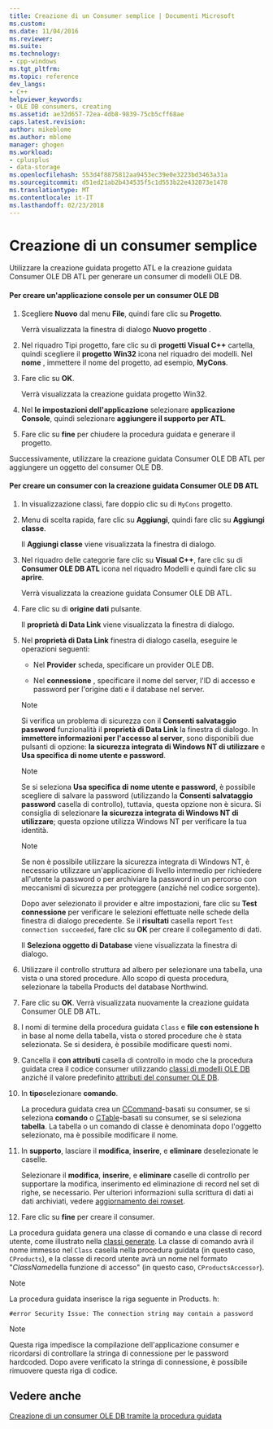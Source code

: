 ```yaml
---
title: Creazione di un Consumer semplice | Documenti Microsoft
ms.custom: 
ms.date: 11/04/2016
ms.reviewer: 
ms.suite: 
ms.technology:
- cpp-windows
ms.tgt_pltfrm: 
ms.topic: reference
dev_langs:
- C++
helpviewer_keywords:
- OLE DB consumers, creating
ms.assetid: ae32d657-72ea-4db8-9839-75cb5cff68ae
caps.latest.revision: 
author: mikeblome
ms.author: mblome
manager: ghogen
ms.workload:
- cplusplus
- data-storage
ms.openlocfilehash: 553d4f8875812aa9453ec39e0e3223bd3463a31a
ms.sourcegitcommit: d51ed21ab2b434535f5c1d553b22e432073e1478
ms.translationtype: MT
ms.contentlocale: it-IT
ms.lasthandoff: 02/23/2018
---
```

# <a name="creating-a-simple-consumer"></a>Creazione di un consumer semplice
Utilizzare la creazione guidata progetto ATL e la creazione guidata Consumer OLE DB ATL per generare un consumer di modelli OLE DB.  
  
#### <a name="to-create-a-console-application-for-an-ole-db-consumer"></a>Per creare un'applicazione console per un consumer OLE DB  
  
1.  Scegliere **Nuovo** dal menu **File**, quindi fare clic su **Progetto**.  
  
     Verrà visualizzata la finestra di dialogo **Nuovo progetto** .  
  
2.  Nel riquadro Tipi progetto, fare clic su di **progetti Visual C++** cartella, quindi scegliere il **progetto Win32** icona nel riquadro dei modelli. Nel **nome** , immettere il nome del progetto, ad esempio, **MyCons**.  
  
3.  Fare clic su **OK**.  
  
     Verrà visualizzata la creazione guidata progetto Win32.  
  
4.  Nel **le impostazioni dell'applicazione** selezionare **applicazione Console**, quindi selezionare **aggiungere il supporto per ATL**.  
  
5.  Fare clic su **fine** per chiudere la procedura guidata e generare il progetto.  
  
 Successivamente, utilizzare la creazione guidata Consumer OLE DB ATL per aggiungere un oggetto del consumer OLE DB.  
  
#### <a name="to-create-a-consumer-with-the-atl-ole-db-consumer-wizard"></a>Per creare un consumer con la creazione guidata Consumer OLE DB ATL  
  
1.  In visualizzazione classi, fare doppio clic su di `MyCons` progetto.  
  
2.  Menu di scelta rapida, fare clic su **Aggiungi**, quindi fare clic su **Aggiungi classe**.  
  
     Il **Aggiungi classe** viene visualizzata la finestra di dialogo.  
  
3.  Nel riquadro delle categorie fare clic su **Visual C++**, fare clic su di **Consumer OLE DB ATL** icona nel riquadro Modelli e quindi fare clic su **aprire**.  
  
     Verrà visualizzata la creazione guidata Consumer OLE DB ATL.  
  
4.  Fare clic su di **origine dati** pulsante.  
  
     Il **proprietà di Data Link** viene visualizzata la finestra di dialogo.  
  
5.  Nel **proprietà di Data Link** finestra di dialogo casella, eseguire le operazioni seguenti:  
  
    -   Nel **Provider** scheda, specificare un provider OLE DB.  
  
    -   Nel **connessione** , specificare il nome del server, l'ID di accesso e password per l'origine dati e il database nel server.  
  
    > [!NOTE]
    >  Si verifica un problema di sicurezza con il **Consenti salvataggio password** funzionalità il **proprietà di Data Link** la finestra di dialogo. In **immettere informazioni per l'accesso al server**, sono disponibili due pulsanti di opzione: **la sicurezza integrata di Windows NT di utilizzare** e **Usa specifica di nome utente e password**.  
  
    > [!NOTE]
    >  Se si seleziona **Usa specifica di nome utente e password**, è possibile scegliere di salvare la password (utilizzando la **Consenti salvataggio password** casella di controllo), tuttavia, questa opzione non è sicura. Si consiglia di selezionare **la sicurezza integrata di Windows NT di utilizzare**; questa opzione utilizza Windows NT per verificare la tua identità.  
  
    > [!NOTE]
    >  Se non è possibile utilizzare la sicurezza integrata di Windows NT, è necessario utilizzare un'applicazione di livello intermedio per richiedere all'utente la password o per archiviare la password in un percorso con meccanismi di sicurezza per proteggere (anziché nel codice sorgente).  
  
     Dopo aver selezionato il provider e altre impostazioni, fare clic su **Test connessione** per verificare le selezioni effettuate nelle schede della finestra di dialogo precedente. Se il **risultati** casella report `Test connection succeeded`, fare clic su **OK** per creare il collegamento di dati.  
  
     Il **Seleziona oggetto di Database** viene visualizzata la finestra di dialogo.  
  
6.  Utilizzare il controllo struttura ad albero per selezionare una tabella, una vista o una stored procedure. Allo scopo di questa procedura, selezionare la tabella Products del database Northwind.  
  
7.  Fare clic su **OK**. Verrà visualizzata nuovamente la creazione guidata Consumer OLE DB ATL.  
  
8.  I nomi di termine della procedura guidata `Class` e **file con estensione h** in base al nome della tabella, vista o stored procedure che è stata selezionata. Se si desidera, è possibile modificare questi nomi.  
  
9. Cancella il **con attributi** casella di controllo in modo che la procedura guidata crea il codice consumer utilizzando [classi di modelli OLE DB](../../data/oledb/ole-db-consumer-templates-reference.md) anziché il valore predefinito [attributi del consumer OLE DB](../../windows/ole-db-consumer-attributes.md).  
  
10. In **tipo**selezionare **comando**.  
  
     La procedura guidata crea un [CCommand](../../data/oledb/ccommand-class.md)-basati su consumer, se si seleziona **comando** o [CTable](../../data/oledb/ctable-class.md)-basati su consumer, se si seleziona **tabella**. La tabella o un comando di classe è denominata dopo l'oggetto selezionato, ma è possibile modificare il nome.  
  
11. In **supporto**, lasciare il **modifica**, **inserire**, e **eliminare** deselezionate le caselle.  
  
     Selezionare il **modifica**, **inserire**, e **eliminare** caselle di controllo per supportare la modifica, inserimento ed eliminazione di record nel set di righe, se necessario. Per ulteriori informazioni sulla scrittura di dati ai dati archiviati, vedere [aggiornamento dei rowset](../../data/oledb/updating-rowsets.md).  
  
12. Fare clic su **fine** per creare il consumer.  
  
 La procedura guidata genera una classe di comando e una classe di record utente, come illustrato nella [classi generate](../../data/oledb/consumer-wizard-generated-classes.md). La classe di comando avrà il nome immesso nel `Class` casella nella procedura guidata (in questo caso, `CProducts`), e la classe di record utente avrà un nome nel formato "*ClassName*della funzione di accesso" (in questo caso, `CProductsAccessor`).  
  
> [!NOTE]
>  La procedura guidata inserisce la riga seguente in Products. h:  
  
```  
#error Security Issue: The connection string may contain a password  
```  
  
> [!NOTE]
>  Questa riga impedisce la compilazione dell'applicazione consumer e ricordarsi di controllare la stringa di connessione per le password hardcoded. Dopo avere verificato la stringa di connessione, è possibile rimuovere questa riga di codice.  
  
## <a name="see-also"></a>Vedere anche  
 [Creazione di un consumer OLE DB tramite la procedura guidata](../../data/oledb/creating-an-ole-db-consumer-using-a-wizard.md)